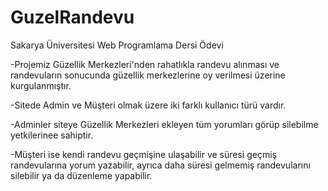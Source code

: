 # GuzelRandevu
Sakarya Üniversitesi Web Programlama Dersi Ödevi



-Projemiz Güzellik Merkezleri'nden rahatlıkla randevu alınması ve randevuların sonucunda güzellik merkezlerine oy verilmesi üzerine kurgulanmıştır.

-Sitede Admin ve Müşteri olmak üzere iki farklı kullanıcı türü vardır.

-Adminler siteye Güzellik Merkezleri ekleyen tüm yorumları görüp silebilme yetkilerinee sahiptir.

-Müşteri ise kendi randevu geçmişine ulaşabilir ve süresi geçmiş randevularına yorum yazabilir, ayrıca daha süresi gelmemiş randevularını silebilir ya da düzenleme yapabilir.

